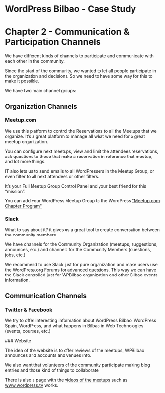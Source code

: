 # WordPress Bilbao - Case Study

# Chapter 2 - Communication & Participation Channels

We have different kinds of channels to participate and communicate with each other in the community.

Since the start of the community, we wanted to let all people participate in the organization and decisions. So we need to have some way for this to make it possible.

We have two main channel groups:

## Organization Channels

### Meetup.com

We use this platform to control the Reservations to all the Meetups that we organize. It’s a great platform to manage all what we need for a great meetup organization.

You can configure next meetups, view and limit the attendees reservations, ask questions to those that make a reservation in reference that meetup, and lot more things.

IT also lets us to send emails to all WordPressers in the Meetup Group, or even filter to all next attendees or other filters.

It’s your Full Meetup Group Control Panel and your best friend for this “mission”.

You can add your WordPress Meetup Group to the WordPress ["Meetup.com Chapter Program"](https://make.wordpress.org/community/meetups/)

### Slack

What to say about it? it gives us a great tool to create conversation between the community members.

We have channels for the Community Organization (meetups, suggestions, announces, etc.) and channels for the Community Members (questions, jobs, etc.)

We recommend to use Slack just for pure organization and make users use the WordPress.org Forums for advanced questions. This way we can have the Slack controlled just for WPBilbao organization and other Bilbao events information.

## Communication Channels

### Twitter & Facebook

We try to offer interesting information about WordPress Bilbao, WordPress Spain, WordPress, and what happens in Bilbao in Web Technologies (events, courses, etc.)

### Website

The idea of the website is to offer reviews of the meetups, WPBilbao announces and accounts and venues info.

We also want that volunteers of the community participate making blog entries and those kind of things to collaborate.

There is also a page with the [videos of the meetups](http://www.wpbilbao.es/videos/) such as www.wordpress.tv works.
